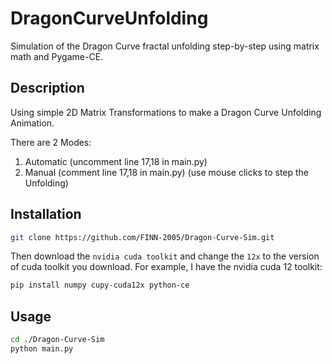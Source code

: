 # DragonCurveUnfolding

Simulation of the Dragon Curve fractal unfolding step-by-step using matrix math and Pygame-CE.

## Description

Using simple 2D Matrix Transformations to make a Dragon Curve Unfolding Animation.

There are 2 Modes:
1) Automatic (uncomment line 17,18 in main.py)
2) Manual   (comment line 17,18 in main.py) (use mouse clicks to step the Unfolding)

## Installation

```bash
git clone https://github.com/FINN-2005/Dragon-Curve-Sim.git
```

Then download the ```nvidia cuda toolkit``` and change the ```12x``` to the version of cuda toolkit you download.
For example, I have the nvidia cuda 12 toolkit:

```bash
pip install numpy cupy-cuda12x python-ce 
```

## Usage

```bash
cd ./Dragon-Curve-Sim
python main.py
```